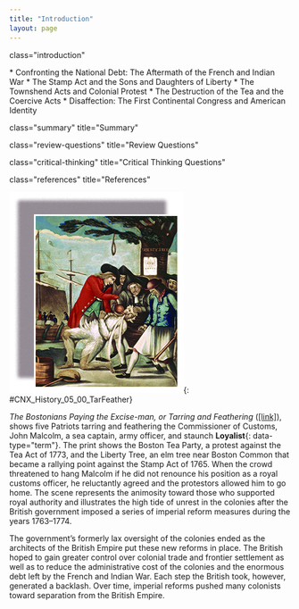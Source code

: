 ```yaml
---
title: "Introduction"
layout: page
---
```



<cnx-pi data-type="cnx.flag.introduction"> class="introduction" </cnx-pi>

<div data-type="abstract" markdown="1">
* Confronting the National Debt: The Aftermath of the French and Indian War
* The Stamp Act and the Sons and Daughters of Liberty
* The Townshend Acts and Colonial Protest
* The Destruction of the Tea and the Coercive Acts
* Disaffection: The First Continental Congress and American Identity

</div>

<cnx-pi data-type="cnx.eoc">class="summary" title="Summary"</cnx-pi>

<cnx-pi data-type="cnx.eoc">class="review-questions" title="Review Questions"</cnx-pi>

<cnx-pi data-type="cnx.eoc">class="critical-thinking" title="Critical Thinking Questions"</cnx-pi>

<cnx-pi data-type="cnx.eoc">class="references" title="References"</cnx-pi>

 ![A painting shows five Patriots tarring and feathering the Commissioner of Customs, John Malcolm. One Patriot forcibly pours tea from a teapot into Malcolm&#x2019;s mouth. In the background, the Boston Tea Party and the Liberty Tree are visible. On the Liberty Tree hangs an upside-down paper labeled &#x201C;Stamp Act.&#x201D;](../resources/CNX_History_05_00_TarFeather.jpg "The Bostonians Paying the Excise-man, or Tarring and Feathering (1774), attributed to Philip Dawe, depicts the most publicized tarring and feathering incident of the American Revolution. The victim is John Malcolm, a customs official loyal to the British crown."){: #CNX_History_05_00_TarFeather}

*The Bostonians Paying the Excise-man, or Tarring and Feathering* ([\[link\]](#CNX_History_05_00_TarFeather)), shows five Patriots tarring and feathering the Commissioner of Customs, John Malcolm, a sea captain, army officer, and staunch **Loyalist**{: data-type="term"}. The print shows the Boston Tea Party, a protest against the Tea Act of 1773, and the Liberty Tree, an elm tree near Boston Common that became a rallying point against the Stamp Act of 1765. When the crowd threatened to hang Malcolm if he did not renounce his position as a royal customs officer, he reluctantly agreed and the protestors allowed him to go home. The scene represents the animosity toward those who supported royal authority and illustrates the high tide of unrest in the colonies after the British government imposed a series of imperial reform measures during the years 1763–1774.

The government’s formerly lax oversight of the colonies ended as the architects of the British Empire put these new reforms in place. The British hoped to gain greater control over colonial trade and frontier settlement as well as to reduce the administrative cost of the colonies and the enormous debt left by the French and Indian War. Each step the British took, however, generated a backlash. Over time, imperial reforms pushed many colonists toward separation from the British Empire.

